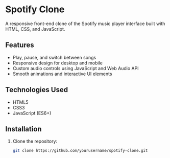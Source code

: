 # Spotify Clone

A responsive front-end clone of the Spotify music player interface built with HTML, CSS, and JavaScript.

## Features

- Play, pause, and switch between songs
- Responsive design for desktop and mobile
- Custom audio controls using JavaScript and Web Audio API
- Smooth animations and interactive UI elements

## Technologies Used

- HTML5
- CSS3
- JavaScript (ES6+)

## Installation

1. Clone the repository:
   ```bash
   git clone https://github.com/yourusername/spotify-clone.git
